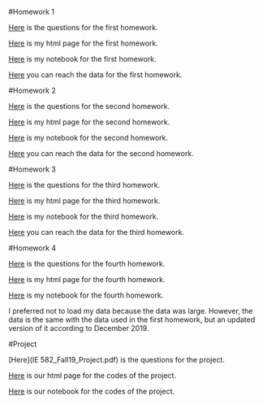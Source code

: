#Homework 1

[Here](IE582_Fall2019_Homework1.pdf) is the questions for the first homework.

[Here](MertCetinkaya_2018702012_HW1.html) is my html page for the first homework.

[Here](MertCetinkaya_2018702012_HW1.ipynb) is my notebook for the first homework.

[Here](https://github.com/BU-IE-582/fall19-mertcetinkaya/tree/master/Data_First_HW) you can reach the data for the first homework.


#Homework 2

[Here](IE582_Fall2019_Homework2.pdf) is the questions for the second homework.

[Here](MertCetinkaya_2018702012_HW2.html) is my html page for the second homework.

[Here](MertCetinkaya_2018702012_HW2.ipynb) is my notebook for the second homework.

[Here](https://github.com/BU-IE-582/fall19-mertcetinkaya/tree/master/Data_Second_HW) you can reach the data for the second homework.


#Homework 3

[Here](IE582_Fall2019_Homework3.pdf) is the questions for the third homework.

[Here](MertCetinkaya_2018702012_HW3.html) is my html page for the third homework.

[Here](MertCetinkaya_2018702012_HW3.ipynb) is my notebook for the third homework.

[Here](https://github.com/BU-IE-582/fall19-mertcetinkaya/tree/master/Data_Third_HW) you can reach the data for the third homework.


#Homework 4

[Here](IE582_Fall19_Homework4.pdf) is the questions for the fourth homework.

[Here](MertCetinkaya_2018702012_HW4.html) is my html page for the fourth homework.

[Here](MertCetinkaya_2018702012_HW4.ipynb) is my notebook for the fourth homework.

I preferred not to load my data because the data was large. However, the data is the same with the data used in the first homework, but an updated version of it according to December 2019.


#Project


[Here](IE 582_Fall19_Project.pdf) is the questions for the project. 

[Here](Group3_Project_Code.html) is our html page for the codes of the project.

[Here](Group3_Project_Code.ipynb) is our notebook for the codes of the project.



